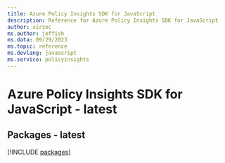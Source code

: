```yaml
---
title: Azure Policy Insights SDK for JavaScript
description: Reference for Azure Policy Insights SDK for JavaScript
author: xirzec
ms.author: jeffish
ms.data: 09/29/2023
ms.topic: reference
ms.devlang: javascript
ms.service: policyinsights
---
```

# Azure Policy Insights SDK for JavaScript - latest
## Packages - latest
[!INCLUDE [packages](policy-insights-index.md)]